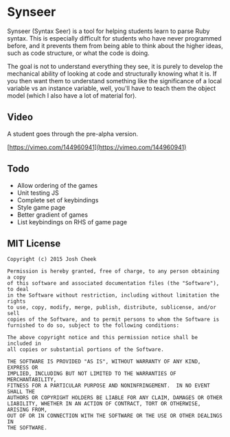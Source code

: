 # Synseer

Synseer (Syntax Seer) is a tool for helping students learn to parse Ruby syntax.
This is especially difficult for students who have never programmed before,
and it prevents them from being able to think about the higher ideas,
such as code structure, or what the code is doing.

The goal is not to understand everything they see,
it is purely to develop the mechanical ability of
looking at code and structurally knowing what it is.
If you then want them to understand something like
the significance of a local variable vs an instance variable,
well, you'll have to teach them the object model
(which I also have a lot of material for).

## Video

A student goes through the pre-alpha version.

[https://vimeo.com/144960941](https://vimeo.com/144960941)

## Todo

* Allow ordering of the games
* Unit testing JS
* Complete set of keybindings
* Style game page
* Better gradient of games
* List keybindings on RHS of game page

## MIT License


```
Copyright (c) 2015 Josh Cheek

Permission is hereby granted, free of charge, to any person obtaining a copy
of this software and associated documentation files (the "Software"), to deal
in the Software without restriction, including without limitation the rights
to use, copy, modify, merge, publish, distribute, sublicense, and/or sell
copies of the Software, and to permit persons to whom the Software is
furnished to do so, subject to the following conditions:

The above copyright notice and this permission notice shall be included in
all copies or substantial portions of the Software.

THE SOFTWARE IS PROVIDED "AS IS", WITHOUT WARRANTY OF ANY KIND, EXPRESS OR
IMPLIED, INCLUDING BUT NOT LIMITED TO THE WARRANTIES OF MERCHANTABILITY,
FITNESS FOR A PARTICULAR PURPOSE AND NONINFRINGEMENT.  IN NO EVENT SHALL THE
AUTHORS OR COPYRIGHT HOLDERS BE LIABLE FOR ANY CLAIM, DAMAGES OR OTHER
LIABILITY, WHETHER IN AN ACTION OF CONTRACT, TORT OR OTHERWISE, ARISING FROM,
OUT OF OR IN CONNECTION WITH THE SOFTWARE OR THE USE OR OTHER DEALINGS IN
THE SOFTWARE.
```
